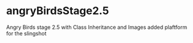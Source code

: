 # angryBirdsStage2.5
Angry Birds stage 2.5 with Class Inheritance and Images
added plaftform for the slingshot